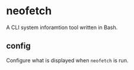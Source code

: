 # neofetch

A CLI system inforamtion tool written in Bash. 

## config
Configure what is displayed when `neofetch` is run. 
